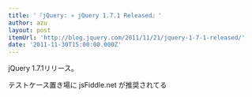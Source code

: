 ```yaml
---
title: '『jQuery: » jQuery 1.7.1 Released』'
author: azu
layout: post
itemUrl: 'http://blog.jquery.com/2011/11/21/jquery-1-7-1-released/'
date: '2011-11-30T15:00:00.000Z'
---
```

jQuery 1.7.1リリース。

テストケース置き場に jsFiddle.net が推奨されてる
